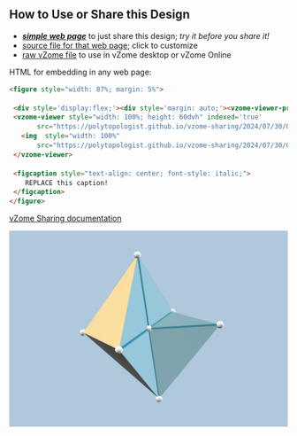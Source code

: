 
## How to Use or Share this Design

 - [***simple web page***](<https://polytopologist.github.io/vzome-sharing/2024/07/30/07-39-13-3dflower5/>) to just share this design; *try it before you share it!*
 - [source file for that web page](<https://github.com/polytopologist/vzome-sharing/edit/main/2024/07/30/07-39-13-3dflower5/index.md>); click to customize
 - [raw vZome file](<https://raw.githubusercontent.com/polytopologist/vzome-sharing/main/2024/07/30/07-39-13-3dflower5/3dflower5.vZome>) to use in vZome desktop or vZome Online
 
 HTML for embedding in any web page:
 ```html
<figure style="width: 87%; margin: 5%">
  
  <div style='display:flex;'><div style='margin: auto;'><vzome-viewer-previous label='prev step'></vzome-viewer-previous><vzome-viewer-next label='next step'></vzome-viewer-next></div></div>
  <vzome-viewer style="width: 100%; height: 60dvh" indexed='true'
        src="https://polytopologist.github.io/vzome-sharing/2024/07/30/07-39-13-3dflower5/3dflower5.vZome" >
    <img  style="width: 100%"
        src="https://polytopologist.github.io/vzome-sharing/2024/07/30/07-39-13-3dflower5/3dflower5.png" >
  </vzome-viewer>

  <figcaption style="text-align: center; font-style: italic;">
     REPLACE this caption!
  </figcaption>
</figure>

 ```

[vZome Sharing documentation](https://vzome.github.io/vzome/sharing.html#how-it-works)

![Image](<3dflower5.png>)


